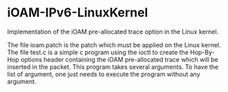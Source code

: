 # iOAM-IPv6-LinuxKernel
Implementation of the iOAM pre-allocated trace option in the Linux kernel.

The file ioam.patch is the patch which must be applied on the Linux kernel.
The file test.c is a simple c program using the ioctl to create the Hop-By-Hop options header containing the iOAM pre-allocated trace which will be inserted in the packet. This program takes several arguments. To have the list of argument, one just needs to execute the program without any argument.
